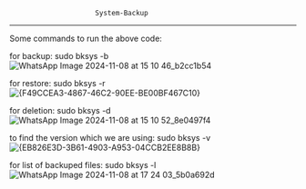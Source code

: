                          ﻿System-Backup
----------------------------------------------------------------

Some commands to run the above code:

for backup:
    sudo bksys -b
    ![WhatsApp Image 2024-11-08 at 15 10 46_b2cc1b54](https://github.com/user-attachments/assets/2b5e1b18-7c38-4105-86a1-f4fb80bd89bc)


for restore:
    sudo bksys -r
    ![{F49CCEA3-4867-46C2-90EE-BE00BF467C10}](https://github.com/user-attachments/assets/c90d43ff-e8f4-4757-ac32-943d9a02f345)


for deletion:
    sudo bksys -d
    ![WhatsApp Image 2024-11-08 at 15 10 52_8e0497f4](https://github.com/user-attachments/assets/97e6a0f6-6438-40d3-9c26-13bc9dcfe059)


to find the version which we are using:
    sudo bksys -v
    ![{EB826E3D-3B61-4903-A953-04CCB2EE8B8B}](https://github.com/user-attachments/assets/615019bd-5551-4ed4-b920-aa99bbfda425)


for list of backuped files:
    sudo bksys -l
    ![WhatsApp Image 2024-11-08 at 17 24 03_5b0a692d](https://github.com/user-attachments/assets/f656edf9-7c2d-41cd-ab13-c6da8db2877f)

